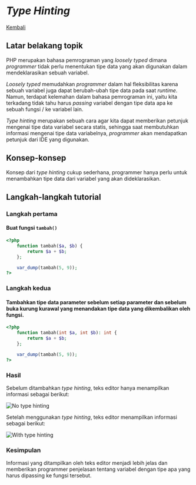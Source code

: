 # *Type Hinting*

[Kembali](readme.md)

## Latar belakang topik

PHP merupakan bahasa pemrograman yang *loosely typed* dimana *programmer* tidak perlu menentukan tipe data yang akan digunakan dalam mendeklarasikan sebuah variabel.

*Loosely typed* memudahkan *programmer* dalam hal fleksibilitas karena sebuah variabel juga dapat berubah-ubah tipe data pada saat *runtime*. Namun, terdapat kelemahan dalam bahasa pemrograman ini, yaitu kita terkadang tidak tahu harus *passing* variabel dengan tipe data apa ke sebuah fungsi / ke variabel lain.

*Type hinting* merupakan sebuah cara agar kita dapat memberikan petunjuk mengenai tipe data variabel secara statis, sehingga saat membutuhkan informasi mengenai tipe data variabelnya, *programmer* akan mendapatkan petunjuk dari IDE yang digunakan.

## Konsep-konsep

Konsep dari *type hinting* cukup sederhana, programmer hanya perlu untuk menambahkan tipe data dari variabel yang akan dideklarasikan.

## Langkah-langkah tutorial

### Langkah pertama

#### Buat fungsi `tambah()`

```php
<?php
    function tambah($a, $b) {
        return $a + $b;
    };

    var_dump(tambah(5, 9));
?>
```

### Langkah kedua

#### Tambahkan tipe data parameter sebelum setiap parameter dan sebelum buka kurung kurawal yang menandakan tipe data yang dikembalikan oleh fungsi.

```php
<?php
    function tambah(int $a, int $b): int {
        return $a + $b;
    };

    var_dump(tambah(5, 9));
?>
```

### Hasil

Sebelum ditambahkan *type hinting*, teks editor hanya menampilkan informasi sebagai berikut:

![No type hinting](https://cdn.discordapp.com/attachments/798177440425181256/842809315274653706/unknown.png)

Setelah menggunakan *type hinting*, teks editor menampilkan informasi sebagai berikut:

![With type hinting](https://cdn.discordapp.com/attachments/798177440425181256/842810155167121458/unknown.png)

### Kesimpulan

Informasi yang ditampilkan oleh teks editor menjadi lebih jelas dan memberikan programmer penjelasan tentang variabel dengan tipe apa yang harus dipassing ke fungsi tersebut.
